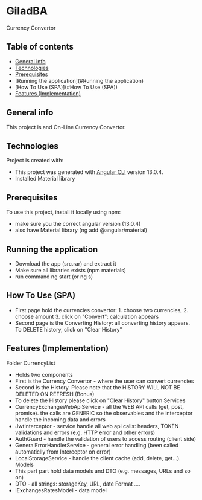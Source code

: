 # GiladBA
Currency Convertor
## Table of contents
* [General info](#general-info)
* [Technologies](#technologies)
* [Prerequisites](#Prerequisites)
* [Running the application](#Running the application)
* [How To Use (SPA)](#How To Use (SPA))
* [Features (Implementation)](#Features (Implementation))

## General info
This project is and On-Line Currency Convertor.
	
## Technologies
Project is created with:
* This project was generated with [Angular CLI](https://github.com/angular/angular-cli) version 13.0.4.
* Installed Material library 

	
## Prerequisites
To use this project, install it locally using npm:
* make sure you the correct angular version  (13.0.4)
* also have Material library (ng add @angular/material)


## Running the application
* Download the app (src.rar) and extract it
* Make sure all libraries exists (npm materials)
* run command ng start (or ng s)

## How To Use (SPA)
* First page hold the currencies convertor: 1. choose two currencies, 2. choose amount 3. click on "Convert": calculation appears
* Second page is the Converting History: all converting history appears. To DELETE history, click on "Clear History"


## Features (Implementation)
Folder CurrencyList
* Holds two components
* First is the Currency Convertor - where the user can convert currencies
* Second is the History. Please note that the HISTORY WILL NOT BE DELETED ON REFRESH (Bonus)
* To delete the History please click on "Clear History" button
Services
* CurrencyExchangeWebApiService - all the WEB API calls (get, post, promise). the calls are GENERIC
  so the observables and the interceptor handle the incoming data and errors
* JwtInterceptor - service handle all web api calls: headers, TOKEN validations and errors (e.g. HTTP error and other errors) 
* AuthGuard - handle the validation of users to access routing (client side)
* GeneralErrorHandlerService - general error handling (been called automaticlly from Interceptor on error)
* LocalStorageService - handle the client cache (add, delete, get...).
Models
* This part part hold data models and DTO (e.g. messages, URLs and so on)
* DTO - all strings: storageKey, URL, date Format ....
* IExchangesRatesModel - data model
